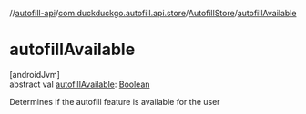 //[autofill-api](../../../index.md)/[com.duckduckgo.autofill.api.store](../index.md)/[AutofillStore](index.md)/[autofillAvailable](autofill-available.md)

# autofillAvailable

[androidJvm]\
abstract val [autofillAvailable](autofill-available.md): [Boolean](https://kotlinlang.org/api/latest/jvm/stdlib/kotlin/-boolean/index.html)

Determines if the autofill feature is available for the user
